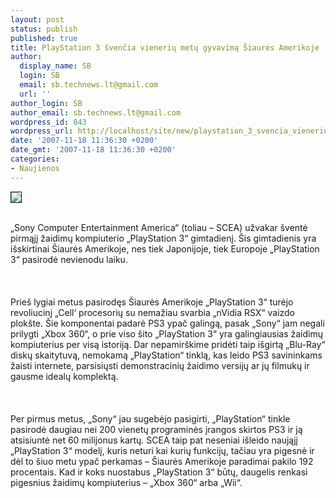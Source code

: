 ```yaml
---
layout: post
status: publish
published: true
title: PlayStation 3 švenčia vienerių metų gyvavimą Šiaurės Amerikoje
author:
  display_name: SB
  login: SB
  email: sb.technews.lt@gmail.com
  url: ''
author_login: SB
author_email: sb.technews.lt@gmail.com
wordpress_id: 843
wordpress_url: http://localhost/site/new/playstation_3_svencia_vieneriu_metu_gyvavima_siaures_amerikoje/
date: '2007-11-18 11:36:30 +0200'
date_gmt: '2007-11-18 11:36:30 +0200'
categories:
- Naujienos
---
```

<div class="imgright"><img src="http://tbn0.google.com/images?q=tbn:HANUNyXPt7zbRM:http://www.itreviews.co.uk/graphics/normal/hardware/h1198.jpg" border="1"></div>
<p><br>„Sony Computer Entertainment America“ (toliau – SCEA) užvakar šventė pirmąjį žaidimų kompiuterio „PlayStation 3“ gimtadienį. Šis gimtadienis yra išskirtinai Šiaurės Amerikoje, nes tiek Japonijoje, tiek Europoje „PlayStation 3“ pasirodė nevienodu laiku.<br />
<br><br />
<br>Prieš lygiai metus pasirodęs Šiaurės Amerikoje „PlayStation 3“ turėjo revoliucinį „Cell‘ procesorių su nemažiau svarbia „nVidia RSX“ vaizdo plokšte. Šie komponentai padarė PS3 ypač galingą, pasak „Sony“ jam negali prilygti „Xbox 360“, o prie viso šito „PlayStation 3“ yra galingiausias žaidimų kompiuterius per visą istoriją. Dar nepamirškime pridėti taip išgirtą „Blu-Ray“ diskų skaitytuvą, nemokamą „PlayStation“ tinklą, kas leido PS3 savininkams žaisti internete, parsisiųsti demonstracinių žaidimo versijų ar jų filmukų ir gausme idealų komplektą.<br />
<br><br />
<br>Per pirmus metus, „Sony“ jau sugebėjo pasigirti, „PlayStation“ tinkle pasirodė daugiau nei 200 vienetų programinės įrangos skirtos PS3 ir ją atsisiuntė net 60 milijonus kartų. SCEA taip pat neseniai išleido naująjį „PlayStation 3“ modelį, kuris neturi kai kurių funkcijų, tačiau yra pigesnė ir dėl to šiuo metu ypač perkamas – Šiaurės Amerikoje paradimai pakilo 192 procentais. Kad ir koks nuostabus „PlayStation 3“ būtų, daugelis renkasi pigesnius žaidimų kompiuterius – „Xbox 360“ arba „Wii“.<br />
<br><br />
<br></p>
